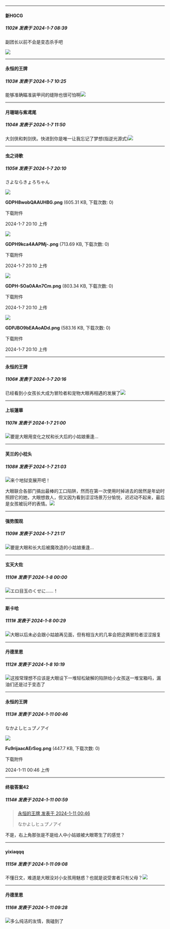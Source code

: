 
*****

####  新HGCG  
##### 1102#       发表于 2024-1-7 08:39

副团长以前不会是变态杀手吧

<img src="https://p.sda1.dev/15/3f1ae5bfb576bf72ef8d7566130cc5b9/GDKQtI2aUAAbRk6.jpg" referrerpolicy="no-referrer">


*****

####  永恒的王牌  
##### 1103#       发表于 2024-1-7 10:25

能够准确瞄准装甲间的缝隙也很可怕啊<img src="https://static.saraba1st.com/image/smiley/face2017/066.png" referrerpolicy="no-referrer">


*****

####  月珊瑚与紫鸢尾  
##### 1104#       发表于 2024-1-7 11:50

大剑侠和刺剑侠。快进到你是唯一让我忘记了梦想(指逆光源式)<img src="https://static.saraba1st.com/image/smiley/face2017/067.png" referrerpolicy="no-referrer">


*****

####  虫之诗歌  
##### 1105#       发表于 2024-1-7 20:10

さよならきょろちゃん

<img src="https://img.saraba1st.com/forum/202401/07/201004mix3v1lhi5xqv3oq.png" referrerpolicy="no-referrer">

<strong>GDPH8wobQAAUHBG.png</strong> (605.31 KB, 下载次数: 0)

下载附件

2024-1-7 20:10 上传

<img src="https://img.saraba1st.com/forum/202401/07/201004ocnoi3w8cnbwf5fo.png" referrerpolicy="no-referrer">

<strong>GDPH9kca4AAPMj-.png</strong> (713.69 KB, 下载次数: 0)

下载附件

2024-1-7 20:10 上传

<img src="https://img.saraba1st.com/forum/202401/07/201005fw97mhemdgeu91fq.png" referrerpolicy="no-referrer">

<strong>GDPH-SOa0AAn7Cm.png</strong> (803.34 KB, 下载次数: 0)

下载附件

2024-1-7 20:10 上传

<img src="https://img.saraba1st.com/forum/202401/07/201005db7vx1xiqwdwi0q0.png" referrerpolicy="no-referrer">

<strong>GDPJBO9bEAAoADd.png</strong> (583.16 KB, 下载次数: 0)

下载附件

2024-1-7 20:10 上传


*****

####  永恒的王牌  
##### 1106#       发表于 2024-1-7 20:16

已经看到小女孩长大成为冒险者和宠物大眼再相遇的发展了<img src="https://static.saraba1st.com/image/smiley/face2017/067.png" referrerpolicy="no-referrer">


*****

####  上坂蓮華  
##### 1107#       发表于 2024-1-7 21:00

<img src="https://static.saraba1st.com/image/smiley/face2017/067.png" referrerpolicy="no-referrer">要是大眼用变化之杖和长大后的小姑娘重逢…


*****

####  芙兰的小枕头  
##### 1108#       发表于 2024-1-7 21:03

<img src="https://static.saraba1st.com/image/smiley/face2017/037.png" referrerpolicy="no-referrer">来个地狱变展开吧！

大眼联合各部门搞出最棒的工口陷阱，然而在第一次使用时掉进去的居然是年幼时照顾它的她，大眼想救人，但又因为看到涩涩场景万分愉悦，迟迟动不起来，最后是女孩被玩坏的表情。<img src="https://static.saraba1st.com/image/smiley/face2017/125.png" referrerpolicy="no-referrer">


*****

####  强势围观  
##### 1109#       发表于 2024-1-7 21:17

<img src="https://static.saraba1st.com/image/smiley/face2017/067.png" referrerpolicy="no-referrer">要是大眼和长大后被魔改造的小姑娘重逢…


*****

####  玄天大佐  
##### 1110#       发表于 2024-1-8 00:00

<img src="https://static.saraba1st.com/image/smiley/face2017/138.png" referrerpolicy="no-referrer">エロ目玉のくせに……！


*****

####  斯卡哈  
##### 1111#       发表于 2024-1-8 00:29

<img src="https://static.saraba1st.com/image/smiley/face2017/037.png" referrerpolicy="no-referrer">大眼以后未必会跟小姑娘再见面，但有相当大的几率会把这俩冒险者涩涩报复


*****

####  丹德里恩  
##### 1112#       发表于 2024-1-8 10:19

<img src="https://static.saraba1st.com/image/smiley/face2017/067.png" referrerpolicy="no-referrer">这按常理想不应该是大眼设下一堆轻松破解的陷阱给小女孩送一堆宝箱吗，漏油们还是过于变态了


*****

####  永恒的王牌  
##### 1113#       发表于 2024-1-11 00:46

なかよしヒュプノアイ

<img src="https://img.saraba1st.com/forum/202401/11/004612w5dmbdmnrxbmkkdd.png" referrerpolicy="no-referrer">

<strong>Fu9rijaacAErSog.png</strong> (447.7 KB, 下载次数: 0)

下载附件

2024-1-11 00:46 上传


*****

####  终极答案42  
##### 1114#       发表于 2024-1-11 00:59

<blockquote><a href="httphttps://bbs.saraba1st.com/2b/forum.php?mod=redirect&amp;goto=findpost&amp;pid=63609812&amp;ptid=2052401" target="_blank">永恒的王牌 发表于 2024-1-11 00:46</a>

なかよしヒュプノアイ</blockquote>
不是，右上角那张是不是给人中小姑娘被大眼寄生了的感觉？


*****

####  yixiaqqq  
##### 1115#       发表于 2024-1-11 09:08

不懂日文，难道是大眼没对小女孩用魅惑？也就是说受害者只有父母？<img src="https://static.saraba1st.com/image/smiley/face2017/048.png" referrerpolicy="no-referrer">


*****

####  丹德里恩  
##### 1116#       发表于 2024-1-11 09:28

<img src="https://static.saraba1st.com/image/smiley/face2017/055.png" referrerpolicy="no-referrer">多么纯洁的友情，我磕到了

